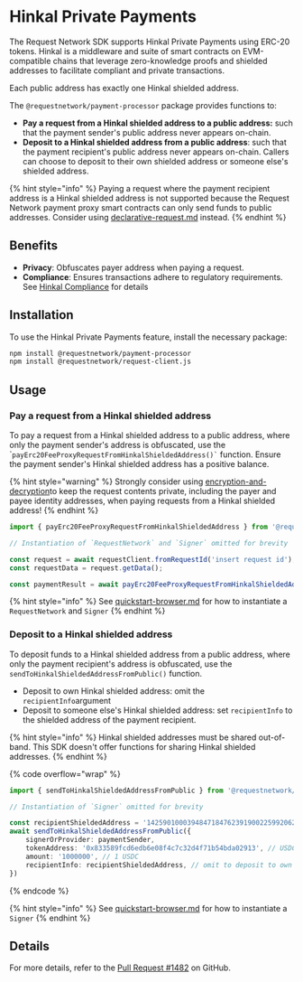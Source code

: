 # Hinkal Private Payments

The Request Network SDK supports Hinkal Private Payments using ERC-20 tokens.  Hinkal is a middleware and suite of smart contracts on EVM-compatible chains that leverage zero-knowledge proofs and shielded addresses to facilitate compliant and private transactions.&#x20;

Each public address has exactly one Hinkal shielded address.

The `@requestnetwork/payment-processor` package provides functions to:

* **Pay a request from a Hinkal shielded address to a public address:** such that the payment sender's public address never appears on-chain.
* **Deposit to a Hinkal shielded address from a public address**: such that the payment recipient's public address never appears on-chain. Callers can choose to deposit to their own shielded address or someone else's shielded address.

{% hint style="info" %}
Paying a request where the payment recipient address is a Hinkal shielded address is not supported because the Request Network payment proxy smart contracts can only send funds to public addresses. Consider using [declarative-request.md](declarative-request.md "mention") instead.
{% endhint %}

## Benefits

* **Privacy**: Obfuscates payer address when paying a request.
* **Compliance**: Ensures transactions adhere to regulatory requirements. See [Hinkal Compliance](https://hinkal-team.gitbook.io/hinkal/hinkal-wallet/compliance) for details

## Installation

To use the Hinkal Private Payments feature, install the necessary package:

```bash
npm install @requestnetwork/payment-processor
npm install @requestnetwork/request-client.js
```

## Usage

### **Pay a request from a Hinkal shielded address**

To pay a request from a Hinkal shielded address to a public address, where only the payment sender's address is obfuscated, use the \``` payErc20FeeProxyRequestFromHinkalShieldedAddress()` `` function. Ensure the payment sender's Hinkal shielded address has a positive balance.

{% hint style="warning" %}
Strongly consider using [encryption-and-decryption](../encryption-and-decryption/ "mention")to keep the request contents private, including the payer and payee identity addresses, when paying requests from a Hinkal shielded address!
{% endhint %}

```typescript
import { payErc20FeeProxyRequestFromHinkalShieldedAddress } from '@requestnetwork/payment-processor';

// Instantiation of `RequestNetwork` and `Signer` omitted for brevity

const request = await requestClient.fromRequestId('insert request id');
const requestData = request.getData();

const paymentResult = await payErc20FeeProxyRequestFromHinkalShieldedAddress(requestData, signer);
```

{% hint style="info" %}
See [quickstart-browser.md](../../get-started/quickstart-browser.md "mention") for how to instantiate a `RequestNetwork` and `Signer`
{% endhint %}

### Deposit to a Hinkal shielded address

To deposit funds to a Hinkal shielded address from a public address, where only the payment recipient's address is obfuscated, use the `sendToHinkalShieldedAddressFromPublic()` function. &#x20;

* Deposit to own Hinkal shielded address: omit the `recipientInfo`argument
* Deposit to someone else's Hinkal shielded address: set `recipientInfo` to the shielded address of the payment recipient.

{% hint style="info" %}
Hinkal shielded addresses must be shared out-of-band. This SDK doesn't offer functions for sharing Hinkal shielded addresses.
{% endhint %}

{% code overflow="wrap" %}
```typescript
import { sendToHinkalShieldedAddressFromPublic } from '@requestnetwork/payment-processor';

// Instantiation of `Signer` omitted for brevity

const recipientShieldedAddress = '142590100039484718476239190022599206250779986428210948946438848754146776167,0x096d6d5d8b2292aa52e57123a58fc4d5f3d66171acd895f22ce1a5b16ac51b9e,0xc025ccc6ef46399da52763a866a3a10d2eade509af27eb8411c5d251eb8cd34d'
await sendToHinkalShieldedAddressFromPublic({
    signerOrProvider: paymentSender,
    tokenAddress: '0x833589fcd6edb6e08f4c7c32d4f71b54bda02913', // USDC on Base
    amount: '1000000', // 1 USDC
    recipientInfo: recipientShieldedAddress, // omit to deposit to own Hinkal shielded address
})
```
{% endcode %}

{% hint style="info" %}
See [quickstart-browser.md](../../get-started/quickstart-browser.md "mention") for how to instantiate a `Signer`
{% endhint %}

## Details

For more details, refer to the [Pull Request #1482](https://github.com/RequestNetwork/requestNetwork/pull/1482) on GitHub.

